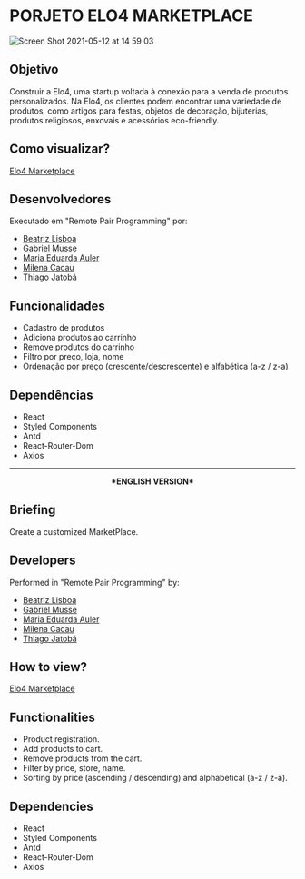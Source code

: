 # PORJETO ELO4 MARKETPLACE

![Screen Shot 2021-05-12 at 14 59 03](https://user-images.githubusercontent.com/19447953/118022535-d5b3d000-b332-11eb-890f-9b82ccce490f.png)

## Objetivo
Construir a Elo4, uma startup voltada à conexão para a venda de produtos personalizados. Na Elo4, os clientes podem encontrar uma variedade de produtos, como artigos para festas, objetos de decoração, bijuterias, produtos religiosos, enxovais e acessórios eco-friendly.

## Como visualizar?
[Elo4 Marketplace](http://elo4-marketplace10.surge.sh/)

## Desenvolvedores
Executado em "Remote Pair Programming" por:
- [Beatriz Lisboa](https://github.com/beatriz-lisboa)
- [Gabriel Musse](https://github.com/gdmusse)
- [Maria Eduarda Auler](https://github.com/MaduAuler)
- [Milena Cacau](https://github.com/milenacacau)
- [Thiago Jatobá](https://github.com/tjatoba)

## Funcionalidades
- Cadastro de produtos
- Adiciona produtos ao carrinho
- Remove produtos do carrinho
- Filtro por preço, loja, nome
- Ordenação por preço (crescente/descrescente) e alfabética (a-z / z-a)

## Dependências
- React
- Styled Components
- Antd
- React-Router-Dom
- Axios

<hr></hr>

<div align= 'center'><b>*ENGLISH VERSION*</b></div>

## Briefing
Create a customized MarketPlace.

## Developers
Performed in "Remote Pair Programming" by:
- [Beatriz Lisboa](https://github.com/beatriz-lisboa)
- [Gabriel Musse](https://github.com/gdmusse)
- [Maria Eduarda Auler](https://github.com/MaduAuler)
- [Milena Cacau](https://github.com/milenacacau)
- [Thiago Jatobá](https://github.com/tjatoba)

## How to view?
[Elo4 Marketplace](http://elo4-marketplace10.surge.sh/)

## Functionalities
- Product registration.
- Add products to cart.
- Remove products from the cart.
- Filter by price, store, name.
- Sorting by price (ascending / descending) and alphabetical (a-z / z-a).

## Dependencies
- React
- Styled Components
- Antd
- React-Router-Dom
- Axios
